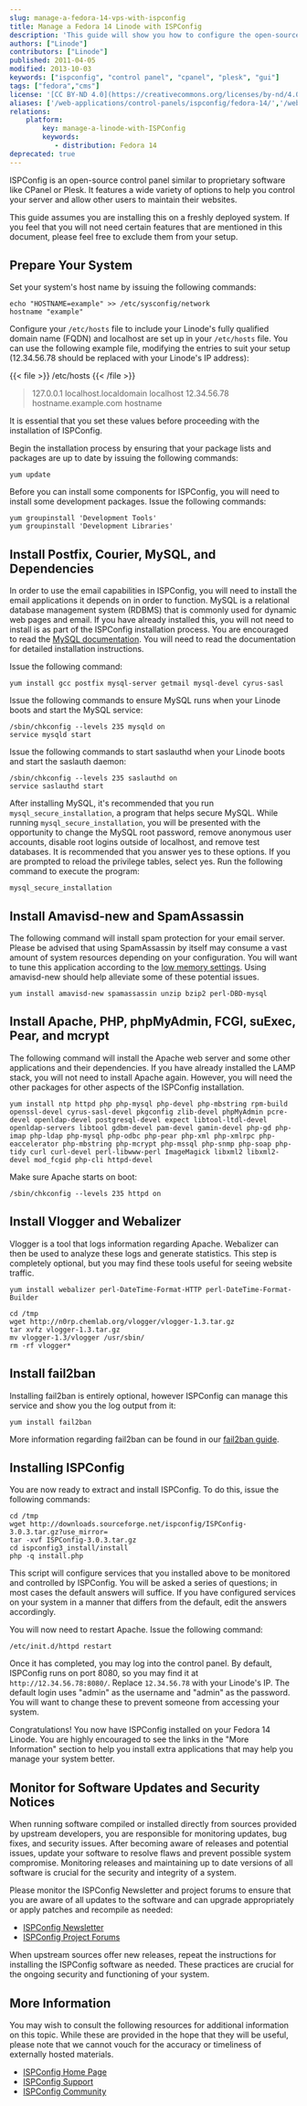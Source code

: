 ```yaml
---
slug: manage-a-fedora-14-vps-with-ispconfig
title: Manage a Fedora 14 Linode with ISPConfig
description: 'This guide will show you how to configure the open-source control panel ISPConfig enabling you to setup and maintain your Linode on Fedora 14.'
authors: ["Linode"]
contributors: ["Linode"]
published: 2011-04-05
modified: 2013-10-03
keywords: ["ispconfig", "control panel", "cpanel", "plesk", "gui"]
tags: ["fedora","cms"]
license: '[CC BY-ND 4.0](https://creativecommons.org/licenses/by-nd/4.0)'
aliases: ['/web-applications/control-panels/ispconfig/fedora-14/','/websites/cms/manage-a-fedora-14-vps-with-ispconfig/','/websites/cms/ispconfig/manage-a-fedora-14-vps-with-ispconfig/']
relations:
    platform:
        key: manage-a-linode-with-ISPConfig
        keywords:
           - distribution: Fedora 14
deprecated: true
---
```


ISPConfig is an open-source control panel similar to proprietary software like CPanel or Plesk. It features a wide variety of options to help you control your server and allow other users to maintain their websites.

This guide assumes you are installing this on a freshly deployed system. If you feel that you will not need certain features that are mentioned in this document, please feel free to exclude them from your setup.

## Prepare Your System

Set your system's host name by issuing the following commands:

    echo "HOSTNAME=example" >> /etc/sysconfig/network
    hostname "example"

Configure your `/etc/hosts` file to include your Linode's fully qualified domain name (FQDN) and localhost are set up in your `/etc/hosts` file. You can use the following example file, modifying the entries to suit your setup (12.34.56.78 should be replaced with your Linode's IP address):

{{< file >}}
/etc/hosts
{{< /file >}}

> 127.0.0.1 localhost.localdomain localhost 12.34.56.78 hostname.example.com hostname

It is essential that you set these values before proceeding with the installation of ISPConfig.

Begin the installation process by ensuring that your package lists and packages are up to date by issuing the following commands:

    yum update

Before you can install some components for ISPConfig, you will need to install some development packages. Issue the following commands:

    yum groupinstall 'Development Tools'
    yum groupinstall 'Development Libraries'

## Install Postfix, Courier, MySQL, and Dependencies

In order to use the email capabilities in ISPConfig, you will need to install the email applications it depends on in order to function. MySQL is a relational database management system (RDBMS) that is commonly used for dynamic web pages and email. If you have already installed this, you will not need to install is as part of the ISPConfig installation process. You are encouraged to read the [MySQL documentation](/docs/databases/mysql/). You will need to read the documentation for detailed installation instructions.

Issue the following command:

    yum install gcc postfix mysql-server getmail mysql-devel cyrus-sasl

Issue the following commands to ensure MySQL runs when your Linode boots and start the MySQL service:

    /sbin/chkconfig --levels 235 mysqld on
    service mysqld start

Issue the following commands to start saslauthd when your Linode boots and start the saslauth daemon:

    /sbin/chkconfig --levels 235 saslauthd on
    service saslauthd start

After installing MySQL, it's recommended that you run `mysql_secure_installation`, a program that helps secure MySQL. While running `mysql_secure_installation`, you will be presented with the opportunity to change the MySQL root password, remove anonymous user accounts, disable root logins outside of localhost, and remove test databases. It is recommended that you answer yes to these options. If you are prompted to reload the privilege tables, select yes. Run the following command to execute the program:

    mysql_secure_installation

## Install Amavisd-new and SpamAssassin

The following command will install spam protection for your email server. Please be advised that using SpamAssassin by itself may consume a vast amount of system resources depending on your configuration. You will want to tune this application according to the [low memory settings](/docs/products/compute/compute-instances/guides/troubleshooting-memory-issues/##reducing-spamassassin-memory-consumption). Using amavisd-new should help alleviate some of these potential issues.

    yum install amavisd-new spamassassin unzip bzip2 perl-DBD-mysql

## Install Apache, PHP, phpMyAdmin, FCGI, suExec, Pear, and mcrypt

The following command will install the Apache web server and some other applications and their dependencies. If you have already installed the LAMP stack, you will not need to install Apache again. However, you will need the other packages for other aspects of the ISPConfig installation.

    yum install ntp httpd php php-mysql php-devel php-mbstring rpm-build openssl-devel cyrus-sasl-devel pkgconfig zlib-devel phpMyAdmin pcre-devel openldap-devel postgresql-devel expect libtool-ltdl-devel openldap-servers libtool gdbm-devel pam-devel gamin-devel php-gd php-imap php-ldap php-mysql php-odbc php-pear php-xml php-xmlrpc php-eaccelerator php-mbstring php-mcrypt php-mssql php-snmp php-soap php-tidy curl curl-devel perl-libwww-perl ImageMagick libxml2 libxml2-devel mod_fcgid php-cli httpd-devel

Make sure Apache starts on boot:

    /sbin/chkconfig --levels 235 httpd on

## Install Vlogger and Webalizer

Vlogger is a tool that logs information regarding Apache. Webalizer can then be used to analyze these logs and generate statistics. This step is completely optional, but you may find these tools useful for seeing website traffic.

    yum install webalizer perl-DateTime-Format-HTTP perl-DateTime-Format-Builder

    cd /tmp
    wget http://n0rp.chemlab.org/vlogger/vlogger-1.3.tar.gz
    tar xvfz vlogger-1.3.tar.gz
    mv vlogger-1.3/vlogger /usr/sbin/
    rm -rf vlogger*

## Install fail2ban

Installing fail2ban is entirely optional, however ISPConfig can manage this service and show you the log output from it:

    yum install fail2ban

More information regarding fail2ban can be found in our [fail2ban guide](/docs/guides/using-fail2ban-to-secure-your-server-a-tutorial/).

## Installing ISPConfig

You are now ready to extract and install ISPConfig. To do this, issue the following commands:

    cd /tmp
    wget http://downloads.sourceforge.net/ispconfig/ISPConfig-3.0.3.tar.gz?use_mirror=
    tar -xvf ISPConfig-3.0.3.tar.gz
    cd ispconfig3_install/install
    php -q install.php

This script will configure services that you installed above to be monitored and controlled by ISPConfig. You will be asked a series of questions; in most cases the default answers will suffice. If you have configured services on your system in a manner that differs from the default, edit the answers accordingly.

You will now need to restart Apache. Issue the following command:

    /etc/init.d/httpd restart

Once it has completed, you may log into the control panel. By default, ISPConfig runs on port 8080, so you may find it at `http://12.34.56.78:8080/`. Replace `12.34.56.78` with your Linode's IP. The default login uses "admin" as the username and "admin" as the password. You will want to change these to prevent someone from accessing your system.

Congratulations! You now have ISPConfig installed on your Fedora 14 Linode. You are highly encouraged to see the links in the "More Information" section to help you install extra applications that may help you manage your system better.

## Monitor for Software Updates and Security Notices

When running software compiled or installed directly from sources provided by upstream developers, you are responsible for monitoring updates, bug fixes, and security issues. After becoming aware of releases and potential issues, update your software to resolve flaws and prevent possible system compromise. Monitoring releases and maintaining up to date versions of all software is crucial for the security and integrity of a system.

Please monitor the ISPConfig Newsletter and project forums to ensure that you are aware of all updates to the software and can upgrade appropriately or apply patches and recompile as needed:

-   [ISPConfig Newsletter](http://newsletter.howtoforge.com/ispconfig/user/login.php)
-   [ISPConfig Project Forums](http://www.howtoforge.com/forums/forumdisplay.php?f=33)

When upstream sources offer new releases, repeat the instructions for installing the ISPConfig software as needed. These practices are crucial for the ongoing security and functioning of your system.

## More Information

You may wish to consult the following resources for additional information on this topic. While these are provided in the hope that they will be useful, please note that we cannot vouch for the accuracy or timeliness of externally hosted materials.

- [ISPConfig Home Page](http://www.ispconfig.org/)
- [ISPConfig Support](http://www.ispconfig.org/page/en/support.html)
- [ISPConfig Community](http://www.ispconfig.org/page/en/community.html)



